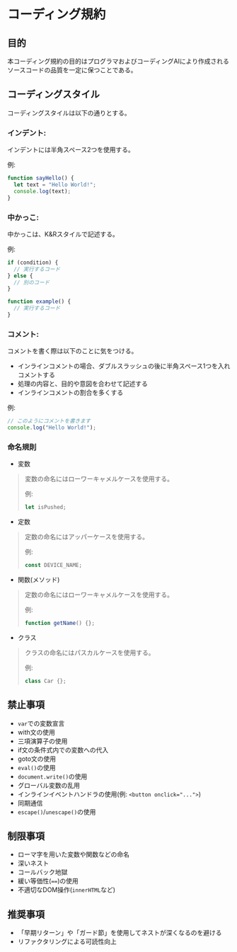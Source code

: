# コーディング規約

## 目的
本コーディング規約の目的はプログラマおよびコーディングAIにより作成されるソースコードの品質を一定に保つことである。

## コーディングスタイル
コーディングスタイルは以下の通りとする。

### インデント:
インデントには半角スペース2つを使用する。  
  
例:
```javascript
function sayHello() {
  let text = "Hello World!";
  console.log(text);
}
```

### 中かっこ:
中かっこは、K&Rスタイルで記述する。  
  
例:
```javascript
if (condition) {
  // 実行するコード
} else {
  // 別のコード
}

function example() {
  // 実行するコード
}
```

### コメント:
コメントを書く際は以下のことに気をつける。
- インラインコメントの場合、ダブルスラッシュの後に半角スペース1つを入れコメントする
- 処理の内容と、目的や意図を合わせて記述する
- インラインコメントの割合を多くする
  
例:
```javascript
// このようにコメントを書きます
console.log("Hello World!");
```

### 命名規則
- 変数
> 変数の命名にはローワーキャメルケースを使用する。
>   
> 例:
> ```javascript
> let isPushed;
> ```

- 定数
> 定数の命名にはアッパーケースを使用する。
>   
> 例:
> ```javascript
> const DEVICE_NAME;
> ```

- 関数(メソッド)
> 定数の命名にはローワーキャメルケースを使用する。
>   
> 例:
> ```javascript
> function getName() {};
> ```

- クラス
> クラスの命名にはパスカルケースを使用する。
>   
> 例:
> ```javascript
> class Car {};
> ```

## 禁止事項
- `var`での変数宣言
- with文の使用
- 三項演算子の使用
- if文の条件式内での変数への代入
- goto文の使用
- `eval()`の使用
- `document.write()`の使用
- グローバル変数の乱用
- インラインイベントハンドラの使用(例: `<button onclick="...">`)
- 同期通信
- `escape()`/`unescape()`の使用

## 制限事項
- ローマ字を用いた変数や関数などの命名
- 深いネスト
- コールバック地獄
- 緩い等価性(`==`)の使用
- 不適切なDOM操作(`innerHTML`など)

## 推奨事項
- 「早期リターン」や「ガード節」を使用してネストが深くなるのを避ける
- リファクタリングによる可読性向上